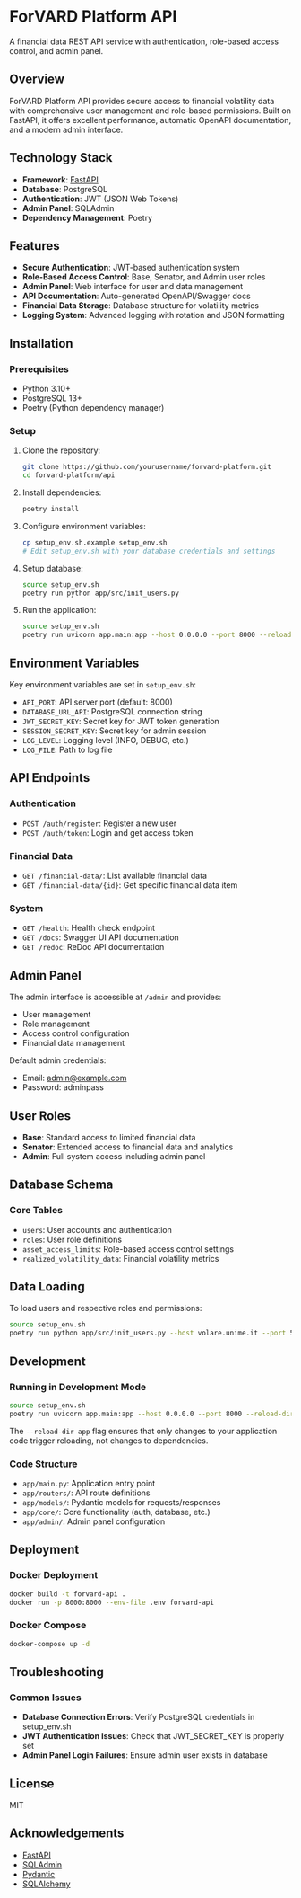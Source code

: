 # ForVARD Platform API

A financial data REST API service with authentication, role-based access control, and admin panel.

## Overview

ForVARD Platform API provides secure access to financial volatility data with comprehensive user management and role-based permissions. Built on FastAPI, it offers excellent performance, automatic OpenAPI documentation, and a modern admin interface.

## Technology Stack

- **Framework**: [FastAPI](https://fastapi.tiangolo.com/)
- **Database**: PostgreSQL
- **Authentication**: JWT (JSON Web Tokens)
- **Admin Panel**: SQLAdmin
- **Dependency Management**: Poetry

## Features

- **Secure Authentication**: JWT-based authentication system
- **Role-Based Access Control**: Base, Senator, and Admin user roles
- **Admin Panel**: Web interface for user and data management
- **API Documentation**: Auto-generated OpenAPI/Swagger docs
- **Financial Data Storage**: Database structure for volatility metrics
- **Logging System**: Advanced logging with rotation and JSON formatting

## Installation

### Prerequisites

- Python 3.10+
- PostgreSQL 13+
- Poetry (Python dependency manager)

### Setup

1. Clone the repository:
   ```bash
   git clone https://github.com/yourusername/forvard-platform.git
   cd forvard-platform/api
   ```

2. Install dependencies:
   ```bash
   poetry install
   ```

3. Configure environment variables:
   ```bash
   cp setup_env.sh.example setup_env.sh
   # Edit setup_env.sh with your database credentials and settings
   ```

4. Setup database:
   ```bash
   source setup_env.sh
   poetry run python app/src/init_users.py
   ```

5. Run the application:
   ```bash
   source setup_env.sh
   poetry run uvicorn app.main:app --host 0.0.0.0 --port 8000 --reload-dir app
   ```

## Environment Variables

Key environment variables are set in `setup_env.sh`:

- `API_PORT`: API server port (default: 8000)
- `DATABASE_URL_API`: PostgreSQL connection string
- `JWT_SECRET_KEY`: Secret key for JWT token generation
- `SESSION_SECRET_KEY`: Secret key for admin session
- `LOG_LEVEL`: Logging level (INFO, DEBUG, etc.)
- `LOG_FILE`: Path to log file

## API Endpoints

### Authentication

- `POST /auth/register`: Register a new user
- `POST /auth/token`: Login and get access token

### Financial Data

- `GET /financial-data/`: List available financial data
- `GET /financial-data/{id}`: Get specific financial data item

### System

- `GET /health`: Health check endpoint
- `GET /docs`: Swagger UI API documentation
- `GET /redoc`: ReDoc API documentation

## Admin Panel

The admin interface is accessible at `/admin` and provides:

- User management
- Role management
- Access control configuration
- Financial data management

Default admin credentials:
- Email: admin@example.com
- Password: adminpass

## User Roles

- **Base**: Standard access to limited financial data
- **Senator**: Extended access to financial data and analytics
- **Admin**: Full system access including admin panel

## Database Schema

### Core Tables

- `users`: User accounts and authentication
- `roles`: User role definitions
- `asset_access_limits`: Role-based access control settings
- `realized_volatility_data`: Financial volatility metrics

## Data Loading

To load users and respective roles and permissions:

```bash
source setup_env.sh
poetry run python app/src/init_users.py --host volare.unime.it --port 5432 --dbname forvarddb_dev --user forvarduser --password WsUpwXjEA7HHidmL8epF
```

## Development

### Running in Development Mode

```bash
source setup_env.sh
poetry run uvicorn app.main:app --host 0.0.0.0 --port 8000 --reload-dir app
```

The `--reload-dir app` flag ensures that only changes to your application code trigger reloading, not changes to dependencies.

### Code Structure

- `app/main.py`: Application entry point
- `app/routers/`: API route definitions
- `app/models/`: Pydantic models for requests/responses
- `app/core/`: Core functionality (auth, database, etc.)
- `app/admin/`: Admin panel configuration

## Deployment

### Docker Deployment

```bash
docker build -t forvard-api .
docker run -p 8000:8000 --env-file .env forvard-api
```

### Docker Compose

```bash
docker-compose up -d
```

## Troubleshooting

### Common Issues

- **Database Connection Errors**: Verify PostgreSQL credentials in setup_env.sh
- **JWT Authentication Issues**: Check that JWT_SECRET_KEY is properly set
- **Admin Panel Login Failures**: Ensure admin user exists in database

## License

MIT

## Acknowledgements

- [FastAPI](https://fastapi.tiangolo.com/)
- [SQLAdmin](https://aminalaee.dev/sqladmin/)
- [Pydantic](https://pydantic-docs.helpmanual.io/)
- [SQLAlchemy](https://www.sqlalchemy.org/) 